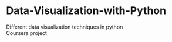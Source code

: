 # Data-Visualization-with-Python
Different data visualization techniques in python<br>
Coursera project
